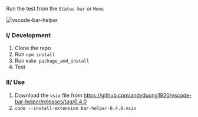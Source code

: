 Run the test from the `Status bar` or `Menu`

![vscode-bar-helper](https://user-images.githubusercontent.com/11751745/229404715-51f1b21e-b30a-4052-8cda-96406979dd26.png)

### I/ Development

1. Clone the repo
2. Run `npm install`
3. Run `make package_and_install`
4. Test

### II/ Use

1. Download the `vsix` file from https://github.com/andyduong1920/vscode-bar-helper/releases/tag/0.4.0
2. `code --install-extension bar-helper-0.4.0.vsix`

